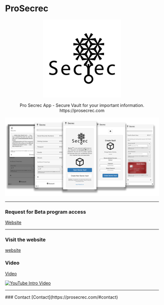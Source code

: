 # ProSecrec

<p align="center">
  <img src="SecrecIcon.png" height="256px" alt="Secrec Icon">
</p>

<p align="center">
  Pro Secrec App - Secure Vault for your important information. https://prosecrec.com
<p align="center">

![Secrec App Screenshot](ProSecrec-Flyer.png)

<hr/>

### Request for Beta program access
[Website](mailto:contact@prosecrec.com?subject=sign-up%20request%20for%20Secrec%20beta)

<hr/>

### Visit the website
[website](https://prosecrec.com)

### Video
[Video](https://prosecrec.com/#download)

[![YouTube Intro Video](https://img.youtube.com/vi/X1GcGkUBI28/0.jpg)](https://www.youtube.com/watch?v=X1GcGkUBI28)


<hr/>
### Contact
[Contact](https://prosecrec.com/#contact)
